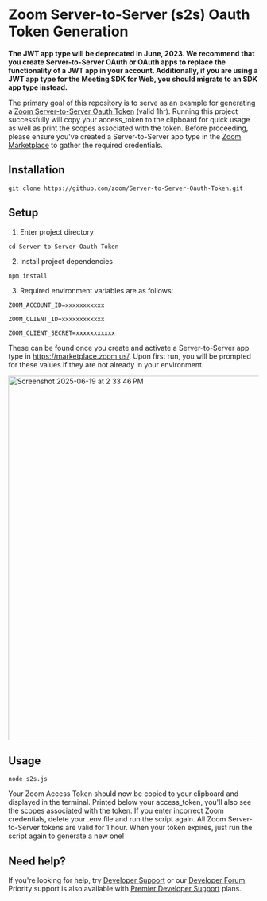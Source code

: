 # Zoom Server-to-Server (s2s) Oauth Token Generation

**The JWT app type will be deprecated in June, 2023. We recommend that you create Server-to-Server OAuth or OAuth apps to replace the functionality of a JWT app in your account. Additionally, if you are using a JWT app type for the Meeting SDK for Web, you should migrate to an SDK app type instead.**

The primary goal of this repository is to serve as an example for generating a [Zoom Server-to-Server Oauth Token](https://marketplace.zoom.us/docs/guides/build/server-to-server-oauth-app/) (valid 1hr). Running this project successfully will copy your access_token to the clipboard for quick usage as well as print the scopes associated with the token. Before proceeding, please ensure you've created a Server-to-Server app type in the [Zoom Marketplace](https://marketplace.zoom.us/) to gather the required credentials.

## Installation

`git clone https://github.com/zoom/Server-to-Server-Oauth-Token.git`

## Setup

1. Enter project directory

`cd Server-to-Server-Oauth-Token`

2. Install project dependencies

`npm install`

3. Required environment variables are as follows: 

`ZOOM_ACCOUNT_ID=xxxxxxxxxxx`

`ZOOM_CLIENT_ID=xxxxxxxxxxxx`

`ZOOM_CLIENT_SECRET=xxxxxxxxxxx`


These can be found once you create and activate a Server-to-Server app type in https://marketplace.zoom.us/. Upon first run, you will be prompted for these values if they are not already in your environment.

<img width="733" alt="Screenshot 2025-06-19 at 2 33 46 PM" src="https://github.com/user-attachments/assets/7e47be7a-924b-415d-81c8-717f455fbf7e" />



## Usage

`node s2s.js`

Your Zoom Access Token should now be copied to your clipboard and displayed in the terminal. Printed below your access_token, you'll also see the scopes associated with the token. If you enter incorrect Zoom credentials, delete your .env file and run the script again. All Zoom Server-to-Server tokens are valid for 1 hour. When your token expires, just run the script again to generate a new one!

## Need help?

If you're looking for help, try [Developer Support](https://devsupport.zoom.us)   or our [Developer Forum](https://devforum.zoom.us). Priority support is also available with [Premier Developer Support](https://zoom.us/docs/en-us/developer-support-plans.html) plans.

